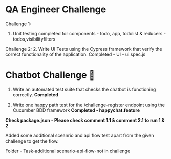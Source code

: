 # QA Engineer Challenge
Challenge 1:
1. Unit testing completed for components - todo, app, todolist & reducers - todos,visibilityfilters

Challenge 2:
2. Write UI Tests using the Cypress framework that verify the correct functionality of the application.
Completed - UI - ui.spec.js 


# Chatbot Challenge 🤖
1. Write an automated test suite that checks the chatbot is functioning correctly.
   **Completed**

2. Write one happy path test for the /challenge-register endpoint using the Cucumber BDD framework
   **Completed - happychat.feature**

 **Check package.json - Please check comment 1.1 & comment 2.1 to run 1 & 2** 


Added some additional sceanrio and api flow test apart from the given challenge to get the flow. 

Folder - Task-additional scenario-api-flow-not in challenge